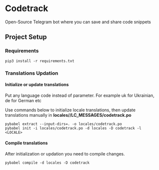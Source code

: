 # Codetrack
Open-Source Telegram bot where you can save and share code snippets

## Project Setup

### Requirements
```
pip3 install -r requirements.txt
```

### Translations Updation
#### Initialize or update translations
Put any language code instead of **<LOCALE>** parameter.
For example uk for Ukrainian, de for German etc

Use commands below to initialize locale translations, then update translations manually in **locales/<locale>/LC_MESSAGES/codetrack.po**
```
pybabel extract --input-dirs=. -o locales/codetrack.po
pybabel init -i locales/codetrack.po -d locales -D codetrack -l <LOCALE>
```

#### Compile translations
After initialization or updation you need to compile changes.

```
pybabel compile -d locales -D codetrack
```

